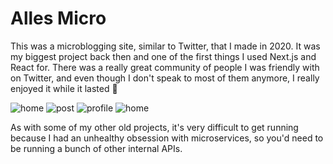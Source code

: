 # Alles Micro
This was a microblogging site, similar to Twitter, that I made in 2020. It was my biggest project back then and one of the first things I used Next.js and React for. There was a really great community of people I was friendly with on Twitter, and even though I don't speak to most of them anymore, I really enjoyed it while it lasted 🥹

![home](https://user-images.githubusercontent.com/97917457/213955747-13ec349c-2496-4883-b49f-e1afbb400662.png)
![post](https://user-images.githubusercontent.com/97917457/213955891-da42bbb9-1624-4072-9efd-fe83c346ee2c.png)
![profile](https://user-images.githubusercontent.com/97917457/213955602-3e5a2005-9c63-4ef5-98e9-b63ac83643d3.png)
![home](https://user-images.githubusercontent.com/97917457/213955584-c195d0b9-8068-4c09-a03d-11665c97ce06.png)

As with some of my other old projects, it's very difficult to get running because I had an unhealthy obsession with microservices, so you'd need to be running a bunch of other internal APIs.
